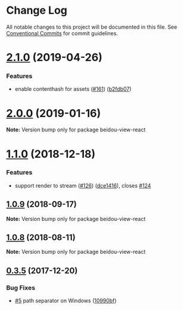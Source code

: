 # Change Log

All notable changes to this project will be documented in this file.
See [Conventional Commits](https://conventionalcommits.org) for commit guidelines.

# [2.1.0](https://github.com/alibaba/beidou/tree/master/packages/beidou-view-react/compare/v2.0.5...v2.1.0) (2019-04-26)


### Features

* enable contenthash for assets ([#161](https://github.com/alibaba/beidou/tree/master/packages/beidou-view-react/issues/161)) ([b2fdb07](https://github.com/alibaba/beidou/tree/master/packages/beidou-view-react/commit/b2fdb07))





# [2.0.0](https://github.com/alibaba/beidou/tree/master/packages/beidou-view-react/compare/v1.2.1...v2.0.0) (2019-01-16)

**Note:** Version bump only for package beidou-view-react

<a name="1.1.0"></a>

# [1.1.0](https://github.com/alibaba/beidou/tree/master/packages/beidou-view-react/compare/v1.0.10...v1.1.0) (2018-12-18)

### Features

- support render to stream ([#126](https://github.com/alibaba/beidou/tree/master/packages/beidou-view-react/issues/126)) ([dce1416](https://github.com/alibaba/beidou/tree/master/packages/beidou-view-react/commit/dce1416)), closes [#124](https://github.com/alibaba/beidou/tree/master/packages/beidou-view-react/issues/124)

<a name="1.0.9"></a>

## [1.0.9](https://github.com/alibaba/beidou/tree/master/packages/beidou-view-react/compare/v1.0.8...v1.0.9) (2018-09-17)

**Note:** Version bump only for package beidou-view-react

<a name="1.0.8"></a>

## [1.0.8](https://github.com/alibaba/beidou/tree/master/packages/beidou-view-react/compare/v1.0.7...v1.0.8) (2018-08-11)

**Note:** Version bump only for package beidou-view-react

<a name="0.3.5"></a>

## [0.3.5](https://github.com/alibaba/beidou/tree/master/packages/beidou-view-react/compare/v0.3.4...v0.3.5) (2017-12-20)

### Bug Fixes

- [#5](https://github.com/alibaba/beidou/tree/master/packages/beidou-view-react/issues/5) path separator on Windows ([10990bf](https://github.com/alibaba/beidou/tree/master/packages/beidou-view-react/commit/10990bf))
